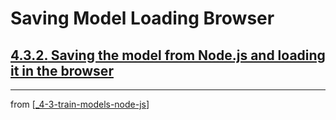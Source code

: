 # Saving Model Loading Browser

## [**4.3.2.** Saving the model from Node.js and loading it in the browser](https://livebook.manning.com/book/deep-learning-with-javascript/chapter-4/171)

---
from [[_4-3-train-models-node-js]]

[//begin]: # "Autogenerated link references for markdown compatibility"
[_4-3-train-models-node-js]: _4-3-train-models-node-js.md "Train Models"
[//end]: # "Autogenerated link references"